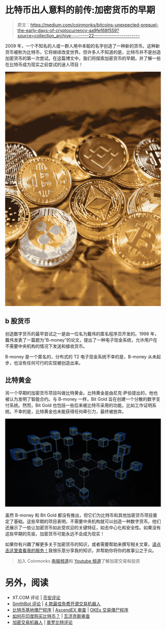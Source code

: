 # 比特币出人意料的前传:加密货币的早期

> 原文：<https://medium.com/coinmonks/bitcoins-unexpected-prequel-the-early-days-of-cryptocurrency-aa9fef68f559?source=collection_archive---------22----------------------->

2009 年，一个不知名的人或一群人用中本聪的名字创造了一种新的货币。这种新货币被称为比特币，它将继续改变世界。但许多人不知道的是，比特币并不是创造加密货币的第一次尝试。在这篇博文中，我们将探索加密货币的早期，并了解一些在比特币成为现实之前尝试的迷人项目！

![](img/d7e84121cf71ace6f3f5dd041ed9c084.png)

## b 股货币

创造数字货币的最早尝试之一是由一位名为戴伟的匿名程序员开发的。1998 年，戴伟发表了一篇题为“B-money”的论文，提出了一种电子现金系统，允许用户在不需要中央机构的情况下发送和接收货币。

B-money 是一个匿名的，分布式的 T2 电子现金系统不幸的是，B-money 从未起步，也没有任何可行的实现被创造出来。

## 比特黄金

另一个早期的加密货币项目叫做比特黄金。比特黄金是由尼克·萨伯提出的，他也被认为发明了智能合约。与 B-money 一样，Bit Gold 旨在创建一个分散的数字支付系统。然而，Bit Gold 也包括一些后来被比特币采用的功能，比如工作证明系统。不幸的是，比特黄金也未能获得任何牵引力，最终被放弃。

![](img/9ebdf3b1ded23a1b003dcbd4f3d34423.png)

虽然 B-money 和 Bit Gold 都没有推出，但它们为比特币和其他加密货币项目奠定了基础。这些早期的项目表明，不需要中央机构就可以创造一种数字货币。他们还展示了一些让加密货币如此受欢迎的关键特征，如去中心化和安全性。如果没有这些早期的先驱，加密货币可能永远不会成为现实！

如果你有兴趣了解更多关于加密货币的知识，或者需要帮助来撰写相关文章，[请点击这里查看我的服务！](https://www.fiverr.com/share/L040vj)我很乐意分享我的知识，并帮助你将你的故事公之于众。

> 加入 Coinmonks [电报频道](https://t.me/coincodecap)和 [Youtube 频道](https://www.youtube.com/c/coinmonks/videos)了解加密交易和投资

# 另外，阅读

*   XT.COM 评论 | [币安评论](https://coincodecap.com/xt-com-review)
*   [SmithBot 评论](https://coincodecap.com/smithbot-review) | [4 款最佳免费开源交易机器人](https://coincodecap.com/free-open-source-trading-bots)
*   [比特币基地僵尸程序](/coinmonks/coinbase-bots-ac6359e897f3) | [AscendEX 审查](/coinmonks/ascendex-review-53e829cf75fa) | [OKEx 交易僵尸程序](/coinmonks/okex-trading-bots-234920f61e60)
*   [如何在印度购买比特币？](/coinmonks/buy-bitcoin-in-india-feb50ddfef94) | [瓦济克斯审查](/coinmonks/wazirx-review-5c811b074f5b)
*   [加密交易机器人](/coinmonks/crypto-trading-bot-c2ffce8acb2a) | [普罗比特评论](https://coincodecap.com/probit-review)